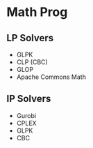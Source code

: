 # Math Prog

## LP Solvers

* GLPK
* CLP (CBC)
* GLOP
* Apache Commons Math


## IP Solvers

* Gurobi
* CPLEX
* GLPK
* CBC
